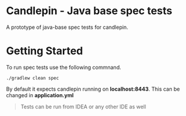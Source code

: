 # Candlepin - Java base spec tests
A prototype of java-base spec tests for candlepin. 
  
# Getting Started
To run spec tests use the following commnand.
```
./gradlew clean spec
```
By default it expects candlepin running on **localhost:8443**. This can be changed in **application.yml**

> Tests can be run from IDEA or any other IDE as well
